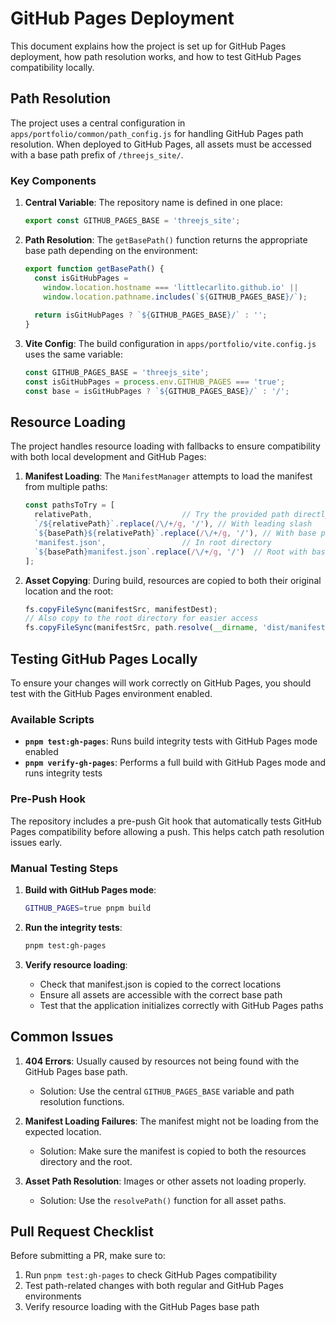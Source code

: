 # GitHub Pages Deployment

This document explains how the project is set up for GitHub Pages deployment, how path resolution works, and how to test GitHub Pages compatibility locally.

## Path Resolution

The project uses a central configuration in `apps/portfolio/common/path_config.js` for handling GitHub Pages path resolution. When deployed to GitHub Pages, all assets must be accessed with a base path prefix of `/threejs_site/`.

### Key Components

1. **Central Variable**: The repository name is defined in one place:
   ```javascript
   export const GITHUB_PAGES_BASE = 'threejs_site';
   ```

2. **Path Resolution**: The `getBasePath()` function returns the appropriate base path depending on the environment:
   ```javascript
   export function getBasePath() {
     const isGitHubPages = 
       window.location.hostname === 'littlecarlito.github.io' || 
       window.location.pathname.includes(`${GITHUB_PAGES_BASE}/`);
     
     return isGitHubPages ? `${GITHUB_PAGES_BASE}/` : '';
   }
   ```

3. **Vite Config**: The build configuration in `apps/portfolio/vite.config.js` uses the same variable:
   ```javascript
   const GITHUB_PAGES_BASE = 'threejs_site';
   const isGitHubPages = process.env.GITHUB_PAGES === 'true';
   const base = isGitHubPages ? `${GITHUB_PAGES_BASE}/` : '/';
   ```

## Resource Loading

The project handles resource loading with fallbacks to ensure compatibility with both local development and GitHub Pages:

1. **Manifest Loading**: The `ManifestManager` attempts to load the manifest from multiple paths:
   ```javascript
   const pathsToTry = [
     relativePath,                    // Try the provided path directly
     `/${relativePath}`.replace(/\/+/g, '/'), // With leading slash
     `${basePath}${relativePath}`.replace(/\/+/g, '/'), // With base path
     'manifest.json',                 // In root directory
     `${basePath}manifest.json`.replace(/\/+/g, '/')  // Root with base path
   ];
   ```

2. **Asset Copying**: During build, resources are copied to both their original location and the root:
   ```javascript
   fs.copyFileSync(manifestSrc, manifestDest);
   // Also copy to the root directory for easier access
   fs.copyFileSync(manifestSrc, path.resolve(__dirname, 'dist/manifest.json'));
   ```

## Testing GitHub Pages Locally

To ensure your changes will work correctly on GitHub Pages, you should test with the GitHub Pages environment enabled.

### Available Scripts

- **`pnpm test:gh-pages`**: Runs build integrity tests with GitHub Pages mode enabled
- **`pnpm verify-gh-pages`**: Performs a full build with GitHub Pages mode and runs integrity tests

### Pre-Push Hook

The repository includes a pre-push Git hook that automatically tests GitHub Pages compatibility before allowing a push. This helps catch path resolution issues early.

### Manual Testing Steps

1. **Build with GitHub Pages mode**:
   ```bash
   GITHUB_PAGES=true pnpm build
   ```

2. **Run the integrity tests**:
   ```bash
   pnpm test:gh-pages
   ```

3. **Verify resource loading**:
   - Check that manifest.json is copied to the correct locations
   - Ensure all assets are accessible with the correct base path
   - Test that the application initializes correctly with GitHub Pages paths

## Common Issues

1. **404 Errors**: Usually caused by resources not being found with the GitHub Pages base path.
   - Solution: Use the central `GITHUB_PAGES_BASE` variable and path resolution functions.

2. **Manifest Loading Failures**: The manifest might not be loading from the expected location.
   - Solution: Make sure the manifest is copied to both the resources directory and the root.

3. **Asset Path Resolution**: Images or other assets not loading properly.
   - Solution: Use the `resolvePath()` function for all asset paths.

## Pull Request Checklist

Before submitting a PR, make sure to:

1. Run `pnpm test:gh-pages` to check GitHub Pages compatibility
2. Test path-related changes with both regular and GitHub Pages environments
3. Verify resource loading with the GitHub Pages base path 